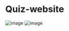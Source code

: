 # Quiz-website
![image](https://github.com/annabella1402/Quiz-website/assets/136617763/8de67dad-d375-41bd-a4b6-a8ba2cad0fda)
![image](https://github.com/annabella1402/Quiz-website/assets/136617763/fac97f12-6ad8-434a-b702-635c2cc1f33e)



